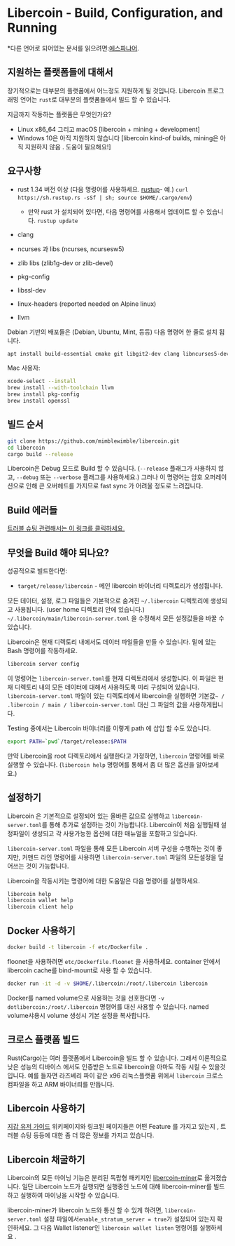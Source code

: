 # Libercoin - Build, Configuration, and Running

*다른 언어로 되어있는 문서를 읽으려면:[에스파냐어](build_ES.md).

## 지원하는 플랫폼들에 대해서

장기적으로는 대부분의 플랫폼에서 어느정도 지원하게 될 것입니다.
Libercoin 프로그래밍 언어는 `rust`로 대부분의 플랫폼들에서 빌드 할 수 있습니다.

지금까지 작동하는 플랫폼은 무엇인가요?

* Linux x86_64 그리고 macOS [libercoin + mining + development]
* Windows 10은 아직 지원하지 않습니다 [libercoin kind-of builds, mining은 아직 지원하지 않음 . 도움이 필요해요!]

## 요구사항

* rust 1.34 버전 이상  (다음 명령어를 사용하세요. [rustup]((https://www.rustup.rs/))- 예.) `curl https://sh.rustup.rs -sSf | sh; source $HOME/.cargo/env`)

  * 만약 rust 가 설치되어 있다면, 다음 명령어를 사용해서 업데이트 할 수 있습니다.
    `rustup update`
* clang
* ncurses 과 libs (ncurses, ncursesw5)
* zlib libs (zlib1g-dev or zlib-devel)
* pkg-config
* libssl-dev
* linux-headers (reported needed on Alpine linux)
* llvm

Debian 기반의 배포들은 (Debian, Ubuntu, Mint, 등등) 다음 명령어 한 줄로 설치 됩니다.

```sh
apt install build-essential cmake git libgit2-dev clang libncurses5-dev libncursesw5-dev zlib1g-dev pkg-config libssl-dev llvm
```

Mac 사용자:

```sh
xcode-select --install
brew install --with-toolchain llvm
brew install pkg-config
brew install openssl
```

## 빌드 순서

```sh
git clone https://github.com/mimblewimble/libercoin.git
cd libercoin
cargo build --release
```

Libercoin은 Debug 모드로 Build 할 수 있습니다. (`--release` 플래그가 사용하지 않고, `--debug` 또는 `--verbose` 플래그를 사용하세요.) 그러나 이 명령어는 암호 오퍼레이션으로 인해 큰 오버헤드를 가지므로 fast sync 가 어려울 정도로 느려집니다.

## Build 에러들

[트러블 슈팅 관련해서는 이 링크를 클릭하세요.](https://github.com/mimblewimble/docs/wiki/Troubleshooting)

## 무엇을 Build 해야 되나요?

성공적으로 빌드한다면:

* `target/release/libercoin` - 메인 libercoin 바이너리 디렉토리가 생성됩니다.

모든 데이터, 설정, 로그 파일들은 기본적으로 숨겨진 `~/.libercoin` 디렉토리에 생성되고 사용됩니다. (user home 디렉토리 안에 있습니다.)
`~/.libercoin/main/libercoin-server.toml` 을 수정해서 모든 설정값들을 바꿀 수 있습니다.

Libercoin은 현재 디렉토리 내에서도 데이터 파일들을 만들 수 있습니다. 밑에 있는 Bash 명령어를 작동하세요.

```sh
libercoin server config
```

이 명령어는 `libercoin-server.toml`를 현재 디렉토리에서 생성합니다.
이 파일은 현재 디렉토리 내의 모든 데이터에 대해서 사용하도록 미리 구성되어 있습니다.
`libercoin-server.toml` 파일이 있는 디렉토리에서 libercoin을 실행하면 기본값`~ / .libercoin / main / libercoin-server.toml` 대신 그 파일의 값을 사용하게됩니다.

Testing 중에서는 Libercoin 바이너리를 이렇게 path 에 삽입 할 수도 있습니다.

```sh
export PATH=`pwd`/target/release:$PATH
```

만약 Libercoin을 root 디렉토리에서 실행한다고 가정하면, `libercoin` 명령어를 바로 실행할 수 있습니다. (`libercoin help` 명령어를 통해서 좀 더 많은 옵션을 알아보세요.)

## 설정하기

Libercoin 은 기본적으로 설정되어 있는 올바른 값으로 실행하고 `libercoin-server.toml`를 통해 추가로 설정하는 것이 가능합니다.
Libercoin이 처음 실행될때 설정파일이 생성되고 각 사용가능한 옵션에 대한 매뉴얼을 포함하고 있습니다.

`libercoin-server.toml` 파일을 통해 모든 Libercoin 서버 구성을 수행하는 것이 좋지만,
커맨드 라인 명령어를 사용하면 `libercoin-server.toml` 파일의 모든설정을 덮어쓰는 것이 가능합니다.

Libercoin을 작동시키는 명령어에 대한 도움말은 다음 명령어를 실행하세요.

```sh
libercoin help
libercoin wallet help
libercoin client help
```

## Docker 사용하기

```sh
docker build -t libercoin -f etc/Dockerfile .
```

floonet을 사용하려면 `etc/Dockerfile.floonet` 을 사용하세요.
container 안에서 libercoin cache를 bind-mount로 사용 할 수 있습니다.

```sh
docker run -it -d -v $HOME/.libercoin:/root/.libercoin libercoin
```

Docker를 named volume으로 사용하는 것을 선호한다면 `-v dotlibercoin:/root/.libercoin` 명령어를 대신 사용할 수 있습니다.
named volume샤용시 volume 생성시 기본 설정을 복사합니다.

## 크로스 플랫폼 빌드

Rust(Cargo)는 여러 플랫폼에서 Libercoin을 빌드 할 수 있습니다. 그래서 이론적으로 낮은 성능의 디바이스 에서도 인증받은 노드로 libercoin을 아마도 작동 시킬 수 있을것 입니다.
예를 들자면 라즈베리 파이 같은 x96 리눅스플랫폼 위에서 `libercoin` 크로스 컴파일을 하고 ARM 바이너릐를 만듭니다.

## Libercoin 사용하기

[지갑 유저 가이드](https://github.com/mimblewimble/docs/wiki/Wallet-User-Guide) 위키페이지와 링크된 페이지들은 어떤 Feature 를 가지고 있는지 , 트러블 슈팅 등등에 대한 좀 더 많은 정보를 가지고 있습니다.

## Libercoin 채굴하기

Libercoin의 모든 마이닝 기능은 분리된 독랍형 패키지인 [libercoin-miner](https://github.com/mimblewimble/libercoin-miner)로 옮겨졌습니다.
일단 Libercoin 노드가 실행되면 실행중인 노드에 대해 libercoin-miner를 빌드하고 실행하여 마이닝을 시작할 수 있습니다.

libercoin-miner가 libercoin 노드와 통신 할 수 있게 하려면, `libercoin-server.toml` 설정 파일에서`enable_stratum_server = true`가 설정되어 있는지 확인하세요. 그 다음 Wallet listener인 `libercoin wallet listen` 명령어를 실행하세요 .